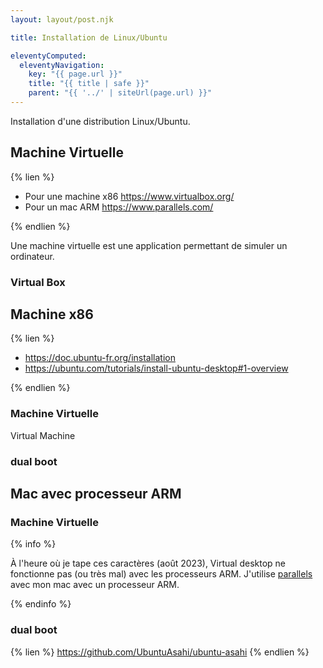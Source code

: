 ```yaml
---
layout: layout/post.njk

title: Installation de Linux/Ubuntu

eleventyComputed:
  eleventyNavigation:
    key: "{{ page.url }}"
    title: "{{ title | safe }}"
    parent: "{{ '../' | siteUrl(page.url) }}"
---
```


Installation d'une distribution Linux/Ubuntu.

## Machine Virtuelle

{% lien %}

* Pour une machine x86 <https://www.virtualbox.org/>
* Pour un mac ARM <https://www.parallels.com/>

{% endlien %}

Une machine virtuelle est une application permettant de simuler un ordinateur.

### Virtual Box


## Machine x86

{% lien %}

* <https://doc.ubuntu-fr.org/installation>
* <https://ubuntu.com/tutorials/install-ubuntu-desktop#1-overview>

{% endlien %}

### <span id="x86-VM"></span>Machine Virtuelle

Virtual Machine

### <span id="x86-dual-boot"></span>dual boot

## Mac avec processeur ARM

### <span id="ARM-VM"></span>Machine Virtuelle

{% info %}

À l'heure où je tape ces caractères (août 2023), Virtual desktop ne fonctionne pas (ou très mal) avec les processeurs ARM. J'utilise [parallels](https://www.parallels.com/fr/) avec mon mac avec un processeur ARM.

{% endinfo %}

### <span id="ARM-dual-boot"></span>dual boot

{% lien %}
<https://github.com/UbuntuAsahi/ubuntu-asahi>
{% endlien %}
